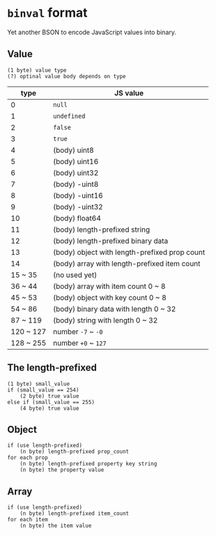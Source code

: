# `binval` format

Yet another BSON to encode JavaScript values into binary.

## Value

```
(1 byte) value type
(?) optinal value body depends on type
```

| type      | JS value                                      |
| --------- | --------------------------------------------- |
| 0         | `null`                                        |
| 1         | `undefined`                                   |
| 2         | `false`                                       |
| 3         | `true`                                        |
| 4         | (body) uint8                                  |
| 5         | (body) uint16                                 |
| 6         | (body) uint32                                 |
| 7         | (body) -uint8                                 |
| 8         | (body) -uint16                                |
| 9         | (body) -uint32                                |
| 10        | (body) float64                                |
| 11        | (body) length-prefixed string                 |
| 12        | (body) length-prefixed binary data            |
| 13        | (body) object with length-prefixed prop count |
| 14        | (body) array with length-prefixed item count  |
| 15 ~ 35   | (no used yet)                                 |
| 36 ~ 44   | (body) array with item count 0 ~ 8            |
| 45 ~ 53   | (body) object with key count 0 ~ 8            |
| 54 ~ 86   | (body) binary data with length 0 ~ 32         |
| 87 ~ 119  | (body) string with length 0 ~ 32              |
| 120 ~ 127 | number `-7` ~ `-0`                            |
| 128 ~ 255 | number `+0` ~ `127`                           |

## The length-prefixed

```
(1 byte) small_value
if (small_value == 254)
    (2 byte) true value
else if (small_value == 255)
    (4 byte) true value
```

## Object

```
if (use length-prefixed)
    (n byte) length-prefixed prop_count
for each prop
    (n byte) length-prefixed property key string
    (n byte) the property value
```

## Array

```
if (use length-prefixed)
    (n byte) length-prefixed item_count
for each item
    (n byte) the item value
```
